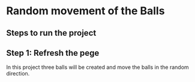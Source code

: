 # Random movement of the Balls
## Steps to run the project
## Step 1: Refresh the pege
In this project three balls will be created and move the balls in the random direction.

